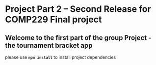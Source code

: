 # Project Part 2 – Second Release for COMP229 Final project

## Welcome to the first  part of the group Project - the tournament bracket app

please use **`npm install`** to install project dependencies

